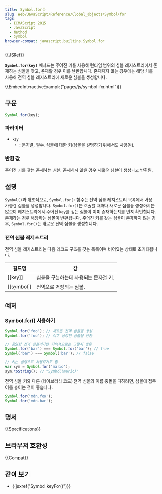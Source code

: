 ```yaml
---
title: Symbol.for()
slug: Web/JavaScript/Reference/Global_Objects/Symbol/for
tags:
  - ECMAScript 2015
  - JavaScript
  - Method
  - Symbol
browser-compat: javascript.builtins.Symbol.for
---
```

{{JSRef}}

**`Symbol.for(key)`** 메서드는 주어진 키를 사용해 런타임 범위의 심볼 레지스트리에서 존재하는 심볼을 찾고, 존재할 경우 이를 반환합니다. 존재하지 않는 경우에는 해당 키를 사용해 전역 심볼 레지스트리에 새로운 심볼을 생성합니다.

{{EmbedInteractiveExample("pages/js/symbol-for.html")}}

## 구문

```js
Symbol.for(key);
```

### 파라미터

- `key`
  - : 문자열, 필수. 심볼에 대한 키(심볼을 설명하기 위해서도 사용됨).

### 반환 값

주어진 키를 갖는 존재하는 심볼. 존재하지 않을 경우 새로운 심볼이 생성되고 반환됨.

## 설명

`Symbol()`과 대조적으로, `Symbol.for()` 함수는 전역 심볼 레지스트리 목록에서 사용 가능한 심볼을 생성합니다. `Symbol.for()`는 호출할 때마다 새로운 심볼을 생성하지는 않으며 레지스트리에서 주어진 `key`를 갖는 심볼이 이미 존재하는지를 먼저 확인합니다. 존재하는 경우 해당하는 심볼이 반환됩니다. 주어진 키를 갖는 심볼이 존재하지 않는 경우, `Symbol.for()`는 새로운 전역 심볼을 생성합니다.

### 전역 심볼 레지스트리

전역 심볼 레지스트리는 다음 레코드 구조를 갖는 목록이며 비어있는 상태로 초기화됩니다.

| 필드명 | 값                                   |
| ---------- | --------------------------------------- |
| [[key]]    | 심볼을 구분하는데 사용되는 문자열 키. |
| [[symbol]] | 전역으로 저장되는 심볼.       |

## 예제

### Symbol.for() 사용하기

```js
Symbol.for('foo'); // 새로운 전역 심볼을 생성
Symbol.for('foo'); // 이미 생성된 심볼을 반환

// 동일한 전역 심볼이지만 지역적으로는 그렇지 않음
Symbol.for('bar') === Symbol.for('bar'); // true
Symbol('bar') === Symbol('bar'); // false

// 키는 설명으로 사용되기도 함
var sym = Symbol.for('mario');
sym.toString(); // "Symbol(mario)"
```

전역 심볼 키와 다른 (라이브러리 코드) 전역 심볼의 이름 충돌을 피하려면, 심볼에 접두어를 붙이는 것이 좋습니다.

```js
Symbol.for('mdn.foo');
Symbol.for('mdn.bar');
```

## 명세

{{Specifications}}

## 브라우저 호환성

{{Compat}}

## 같이 보기

- {{jsxref("Symbol.keyFor()")}}
